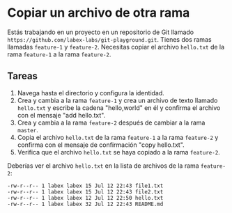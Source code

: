 # Copiar un archivo de otra rama

Estás trabajando en un proyecto en un repositorio de Git llamado `https://github.com/labex-labs/git-playground.git`. Tienes dos ramas llamadas `feature-1` y `feature-2`. Necesitas copiar el archivo `hello.txt` de la rama `feature-1` a la rama `feature-2`.

## Tareas

1. Navega hasta el directorio y configura la identidad.
2. Crea y cambia a la rama `feature-1` y crea un archivo de texto llamado `hello.txt` y escribe la cadena "hello,world" en él y confirma el archivo con el mensaje "add hello.txt".
3. Crea y cambia a la rama `feature-2` después de cambiar a la rama `master`.
4. Copia el archivo `hello.txt` de la rama `feature-1` a la rama `feature-2` y confirma con el mensaje de confirmación "copy hello.txt".
5. Verifica que el archivo `hello.txt` se haya copiado a la rama `feature-2`.

Deberías ver el archivo `hello.txt` en la lista de archivos de la rama `feature-2`:

```
-rw-r--r-- 1 labex labex 15 Jul 12 22:43 file1.txt
-rw-r--r-- 1 labex labex 15 Jul 12 22:43 file2.txt
-rw-r--r-- 1 labex labex 12 Jul 12 22:50 hello.txt
-rw-r--r-- 1 labex labex 32 Jul 12 22:43 README.md
```
